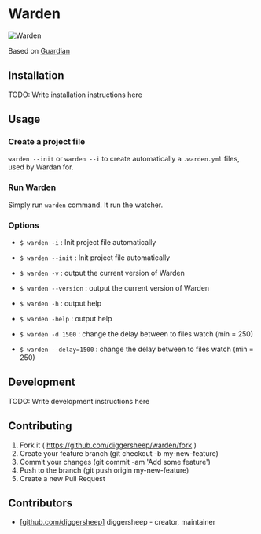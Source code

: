 # Warden

![Warden](http://i.imgur.com/Bztrb55.png)

Based on [Guardian](https://github.com/f/guardian)

## Installation

TODO: Write installation instructions here

## Usage

### Create a project file

`warden --init` or `warden --i` to create automatically a `.warden.yml` files, used by Wardan for.

### Run Warden

Simply run `warden` command. It run the watcher.

### Options

* `$ warden -i`           : Init project file automatically
* `$ warden --init`       : Init project file automatically

* `$ warden -v`           : output the current version of Warden
* `$ warden --version`    : output the current version of Warden

* `$ warden -h`           : output help
* `$ warden -help`        : output help

* `$ warden -d 1500`      : change the delay between to files watch (min = 250)
* `$ warden --delay=1500` : change the delay between to files watch (min = 250)

## Development

TODO: Write development instructions here

## Contributing

1. Fork it ( https://github.com/diggersheep/warden/fork )
2. Create your feature branch (git checkout -b my-new-feature)
3. Commit your changes (git commit -am 'Add some feature')
4. Push to the branch (git push origin my-new-feature)
5. Create a new Pull Request

## Contributors

- [[github.com/diggersheep]](https://github.com/diggersheep) diggersheep - creator, maintainer
